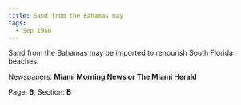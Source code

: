 ```yaml
---  
title: Sand from the Bahamas may  
tags:  
  - Sep 1986  
---  
```

  
Sand from the Bahamas may be imported to renourish South Florida beaches.  
  
Newspapers: **Miami Morning News or The Miami Herald**  
  
Page: **6**, Section: **B** 

